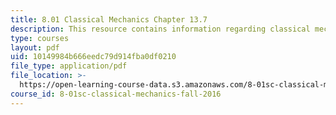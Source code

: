 ```yaml
---
title: 8.01 Classical Mechanics Chapter 13.7
description: This resource contains information regarding classical mechanics.
type: courses
layout: pdf
uid: 10149984b666eedc79d914fba0df0210
file_type: application/pdf
file_location: >-
  https://open-learning-course-data.s3.amazonaws.com/8-01sc-classical-mechanics-fall-2016/10149984b666eedc79d914fba0df0210_MIT8_01F16_chapter13.7.pdf
course_id: 8-01sc-classical-mechanics-fall-2016
---
```

